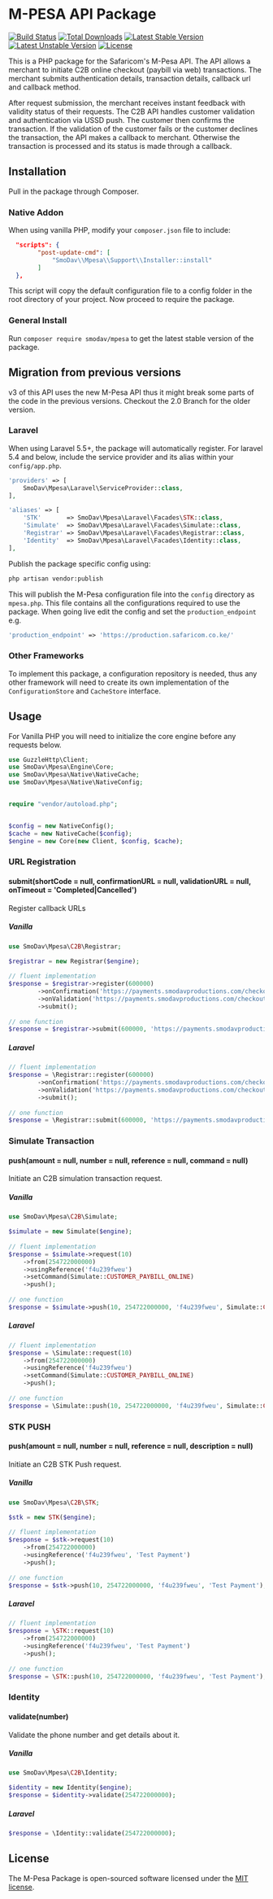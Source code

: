 # M-PESA API Package
[![Build Status](https://travis-ci.org/SmoDav/mpesa.svg?branch=master)](https://travis-ci.org/SmoDav/mpesa)
[![Total Downloads](https://poser.pugx.org/smodav/mpesa/d/total.svg)](https://packagist.org/packages/smodav/mpesa)
[![Latest Stable Version](https://poser.pugx.org/smodav/mpesa/v/stable.svg)](https://packagist.org/packages/smodav/mpesa)
[![Latest Unstable Version](https://poser.pugx.org/smodav/mpesa/v/unstable.svg)](https://packagist.org/packages/smodav/mpesa)
[![License](https://poser.pugx.org/smodav/mpesa/license.svg)](https://packagist.org/packages/smodav/mpesa)

This is a PHP package for the Safaricom's M-Pesa API. 
The API allows a merchant to initiate C2B online checkout (paybill via web) transactions.
The merchant submits authentication details, transaction details, callback url and callback method. 

After request submission, the merchant receives instant feedback with validity status of their requests. 
The C2B API handles customer validation and authentication via USSD push. 
The customer then confirms the transaction. If the validation of the customer fails or the customer declines the transaction, the API makes a callback to merchant. Otherwise the transaction is processed and its status is made through a callback. 

## Installation

Pull in the package through Composer.

### Native Addon
When using vanilla PHP, modify your `composer.json` file to include:

```json
  "scripts": {
        "post-update-cmd": [
            "SmoDav\\Mpesa\\Support\\Installer::install"
        ]
  },
```
This script will copy the default configuration file to a config folder in the root directory of your project.
Now proceed to require the package.

### General Install

Run `composer require smodav/mpesa` to get the latest stable version of the package.

## Migration from previous versions

v3 of this API uses the new M-Pesa API thus it might break some parts of the code in the previous versions.
Checkout the 2.0 Branch for the older version.

### Laravel

When using Laravel 5.5+, the package will automatically register. For laravel 5.4 and below,
include the service provider and its alias within your `config/app.php`.

```php
'providers' => [
    SmoDav\Mpesa\Laravel\ServiceProvider::class,
],

'aliases' => [
    'STK'       => SmoDav\Mpesa\Laravel\Facades\STK::class,
    'Simulate'  => SmoDav\Mpesa\Laravel\Facades\Simulate::class,
    'Registrar' => SmoDav\Mpesa\Laravel\Facades\Registrar::class,
    'Identity'  => SmoDav\Mpesa\Laravel\Facades\Identity::class,
],
```

Publish the package specific config using:
```bash
php artisan vendor:publish
```

This will publish the M-Pesa configuration file into the `config` directory as
`mpesa.php`. This file contains all the configurations required to use the package. 
When going live edit the config and set the `production_endpoint` e.g.

```php
'production_endpoint' => 'https://production.safaricom.co.ke/'
```

### Other Frameworks

To implement this package, a configuration repository is needed, thus any other
framework will need to create its own implementation of the `ConfigurationStore` and `CacheStore`
interface.

## Usage

For Vanilla PHP you will need to initialize the core engine before any requests below.
```php
use GuzzleHttp\Client;
use SmoDav\Mpesa\Engine\Core;
use SmoDav\Mpesa\Native\NativeCache;
use SmoDav\Mpesa\Native\NativeConfig;


require "vendor/autoload.php";


$config = new NativeConfig();
$cache = new NativeCache($config);
$engine = new Core(new Client, $config, $cache);

```


### URL Registration
#### submit(shortCode = null, confirmationURL = null, validationURL = null, onTimeout = 'Completed|Cancelled')

Register callback URLs

##### Vanilla

```php
use SmoDav\Mpesa\C2B\Registrar;

$registrar = new Registrar($engine);
    
// fluent implementation
$response = $registrar->register(600000)
        ->onConfirmation('https://payments.smodavproductions.com/checkout.php')
        ->onValidation('https://payments.smodavproductions.com/checkout.php')
        ->submit();
        
// one function
$response = $registrar->submit(600000, 'https://payments.smodavproductions.com/checkout.php', 'https://payments.smodavproductions.com/checkout.php');
```

##### Laravel

```php
// fluent implementation
$response = \Registrar::register(600000)
        ->onConfirmation('https://payments.smodavproductions.com/checkout.php')
        ->onValidation('https://payments.smodavproductions.com/checkout.php')
        ->submit();
        
// one function
$response = \Registrar::submit(600000, 'https://payments.smodavproductions.com/checkout.php', 'https://payments.smodavproductions.com/checkout.php');
```


### Simulate Transaction
#### push(amount = null, number = null, reference = null, command = null)

Initiate an C2B simulation transaction request.

##### Vanilla

```php
use SmoDav\Mpesa\C2B\Simulate;

$simulate = new Simulate($engine);
    
// fluent implementation
$response = $simulate->request(10)
    ->from(254722000000)
    ->usingReference('f4u239fweu')
    ->setCommand(Simulate::CUSTOMER_PAYBILL_ONLINE)
    ->push();
        
// one function
$response = $simulate->push(10, 254722000000, 'f4u239fweu', Simulate::CUSTOMER_PAYBILL_ONLINE);
```

##### Laravel

```php
// fluent implementation
$response = \Simulate::request(10)
    ->from(254722000000)
    ->usingReference('f4u239fweu')
    ->setCommand(Simulate::CUSTOMER_PAYBILL_ONLINE)
    ->push();
        
// one function
$response = \Simulate::push(10, 254722000000, 'f4u239fweu', Simulate::CUSTOMER_PAYBILL_ONLINE);

```


### STK PUSH
#### push(amount = null, number = null, reference = null, description = null)

Initiate an C2B STK Push request.

##### Vanilla

```php
use SmoDav\Mpesa\C2B\STK;

$stk = new STK($engine);
    
// fluent implementation
$response = $stk->request(10)
    ->from(254722000000)
    ->usingReference('f4u239fweu', 'Test Payment')
    ->push();
        
// one function
$response = $stk->push(10, 254722000000, 'f4u239fweu', 'Test Payment');
```

##### Laravel

```php
// fluent implementation
$response = \STK::request(10)
    ->from(254722000000)
    ->usingReference('f4u239fweu', 'Test Payment')
    ->push();
        
// one function
$response = \STK::push(10, 254722000000, 'f4u239fweu', 'Test Payment');

```


### Identity
#### validate(number)

Validate the phone number and get details about it.

##### Vanilla

```php
use SmoDav\Mpesa\C2B\Identity;

$identity = new Identity($engine);
$response = $identity->validate(254722000000);
```

##### Laravel

```php
$response = \Identity::validate(254722000000);
```

## License

The M-Pesa Package is open-sourced software licensed under the [MIT license](http://opensource.org/licenses/MIT).

